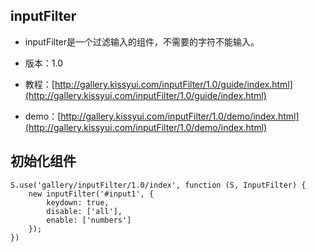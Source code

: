 ## inputFilter
* inputFilter是一个过滤输入的组件，不需要的字符不能输入。


* 版本：1.0
* 教程：[http://gallery.kissyui.com/inputFilter/1.0/guide/index.html](http://gallery.kissyui.com/inputFilter/1.0/guide/index.html)
* demo：[http://gallery.kissyui.com/inputFilter/1.0/demo/index.html](http://gallery.kissyui.com/inputFilter/1.0/demo/index.html)

## 初始化组件

    S.use('gallery/inputFilter/1.0/index', function (S, InputFilter) {
    	new inputFilter('#input1', {
            keydown: true, 
            disable: ['all'],
            enable: ['numbers']
    	});
    })



